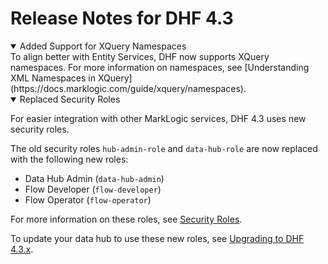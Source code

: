 # Release Notes for DHF 4.3


<details open><summary class="relnote-summary">Added Support for XQuery Namespaces</summary>
  <div markdown="1">
  To align better with Entity Services, DHF now supports XQuery namespaces. For more information on namespaces, see [Understanding XML Namespaces in XQuery](https://docs.marklogic.com/guide/xquery/namespaces).
  </div>
</details>


<details open><summary class="relnote-summary">Replaced Security Roles</summary>
  <div markdown="1">

  For easier integration with other MarkLogic services, DHF 4.3 uses new security roles.

  The old security roles `hub-admin-role` and `data-hub-role` are now replaced with the following new roles:

  - Data Hub Admin (`data-hub-admin`)
  - Flow Developer (`flow-developer`)
  - Flow Operator (`flow-operator`)

  For more information on these roles, see [Security Roles]({{site.baseurl}}/refs/security/).

  To update your data hub to use these new roles, see [Upgrading to DHF 4.3.x]({{site.baseurl}}/upgrade/upgrade-to-4_3_x/).

  </div>
</details>


<!--
<details open><summary class="relnote-summary"></summary>
  <div markdown="1">
  </div>
</details>
-->